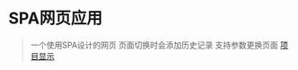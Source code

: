 # SPA网页应用

> 一个使用SPA设计的网页
> 页面切换时会添加历史记录
> 支持参数更换页面
> [项目显示](https://zhulinjiuying.github.io/music-website/index.html "响铛铛琴行")